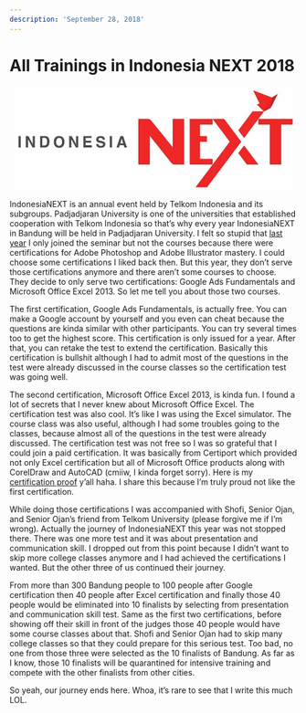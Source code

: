 ```yaml
---
description: 'September 28, 2018'
---
```


# All Trainings in Indonesia NEXT 2018

![](../../.gitbook/assets/images%20%285%29.jpg)

IndonesiaNEXT is an annual event held by Telkom Indonesia and its subgroups. Padjadjaran University is one of the universities that established cooperation with Telkom Indonesia so that’s why every year IndonesiaNEXT in Bandung will be held in Padjadjaran University. I felt so stupid that [last year](../../2017/10/indonesianext-2017.md) I only joined the seminar but not the courses because there were certifications for Adobe Photoshop and Adobe Illustrator mastery. I could choose some certifications I liked back then. But this year, they don’t serve those certifications anymore and there aren’t some courses to choose. They decide to only serve two certifications: Google Ads Fundamentals and Microsoft Office Excel 2013. So let me tell you about those two courses.

The first certification, Google Ads Fundamentals, is actually free. You can make a Google account by yourself and you even can cheat because the questions are kinda similar with other participants. You can try several times too to get the highest score. This certification is only issued for a year. After that, you can retake the test to extend the certification. Basically this certification is bullshit although I had to admit most of the questions in the test were already discussed in the course classes so the certification test was going well.

The second certification, Microsoft Office Excel 2013, is kinda fun. I found a lot of secrets that I never knew about Microsoft Office Excel. The certification test was also cool. It’s like I was using the Excel simulator. The course class was also useful, although I had some troubles going to the classes, because almost all of the questions in the test were already discussed. The certification test was not free so I was so grateful that I could join a paid certification. It was basically from Certiport which provided not only Excel certification but all of Microsoft Office products along with CorelDraw and AutoCAD \(cmiiw, I kinda forget sorry\). Here is my [certification proof](https://www.youracclaim.com/badges/2ef119c3-24ed-4cdd-b0d8-42f1a2fa0db4/linked_in_profile) y’all haha. I share this because I’m truly proud not like the first certification.

While doing those certifications I was accompanied with Shofi, Senior Ojan, and Senior Ojan’s friend from Telkom University \(please forgive me if I’m wrong\). Actually the journey of IndonesiaNEXT this year was not stopped there. There was one more test and it was about presentation and communication skill. I dropped out from this point because I didn’t want to skip more college classes anymore and I had achieved the certifications I wanted. But the other three of us continued their journey.

From more than 300 Bandung people to 100 people after Google certification then 40 people after Excel certification and finally those 40 people would be eliminated into 10 finalists by selecting from presentation and communication skill test. Same as the first two certifications, before showing off their skill in front of the judges those 40 people would have some course classes about that. Shofi and Senior Ojan had to skip many college classes so that they could prepare for this serious test. Too bad, no one from those three were selected as the 10 finalists of Bandung. As far as I know, those 10 finalists will be quarantined for intensive training and compete with the other finalists from other cities.

So yeah, our journey ends here. Whoa, it’s rare to see that I write this much LOL.

